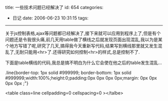 title: 一些技术问题已经解决了
id: 654
categories:
  - 日记
date: 2006-06-23 10:31:15
tags:
---

关于js控制表格,ajax等问题都已经解决了,接下来就可以应用到程序上了,但是有个问题还是令我很头痛,前几天用table做了横线之后就发现页面出现混乱,我以为是某个地方写错了呢,研究了几天,搞得我今天重新写代码,结果写到横线那里就又发生混乱了,无耐只能用&lt;hr&gt;了.还得研究如何控制&lt;hr&gt;的样式,总是控制不了.

下面是table横线的代码,我总是搞不明白为什么它会使在他之后的table发生混乱...

.line{border-top: 1px solid #999999;
border-bottom: 1px solid #999999;width:100%;height:0;padding:0px 0px 0px 0px;margin: 0px 0px 0px 0px ;"}

&lt;table class=line cellpadding=0 cellspacing=0 &gt;&lt;/talbe&gt;